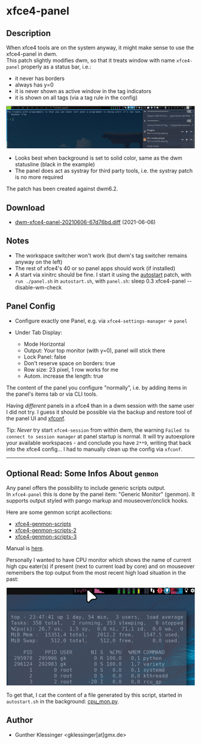 # xfce4-panel

## Description

When xfce4 tools are on the system anyway, it might make sense to use the xfce4-panel in dwm.  
This patch slightly modifies dwm, so that it treats window with name `xfce4-panel` properly as a status bar, i.e.:

- it never has borders
- always has y=0
- it is never shown as active window in the tag indicators
- it is shown on all tags (via a tag rule in the config)

![dwm_xfce4-panel.png](dwm_xfce4-panel.png)

- Looks best when background is set to solid color, same as the dwm statusline (black in the example)
- The panel does act as systray for third party tools, i.e. the systray patch is no more required

The patch has been created against dwm6.2.


## Download

* [dwm-xfce4-panel-20210606-67d76bd.diff](dwm-xfce4-panel-20210606-67d76bd.diff) (2021-06-06)


## Notes

- The workspace switcher won't work (but dwm's tag switcher remains anyway on the left)
- The rest of xfce4's 40 or so panel apps should work (if installed)
- A start via xinitrc should be fine. I start it using the [autostart](https://dwm.suckless.org/patches/autostart/) patch, with  `run ./panel.sh` in
  `autostart.sh`, with `panel.sh`:
        sleep 0.3
        xfce4-panel --disable-wm-check


## Panel Config

- Configure exactly one Panel, e.g. via `xfce4-settings-manager` -> `panel`
- Under Tab Display:

    - Mode Horizontal  
    - Output: Your top monitor (with y=0), panel will stick there   
    - Lock Panel: false   
    - Don't reserve space on borders: true   
    - Row size: 23 pixel, 1 row works for me   
    - Autom. increase the length: true   

The content of the panel you configure "normally", i.e. by adding items in the panel's items tab or via CLI tools.

Having *different* panels in a xfce4 than in a dwm session with the same user I did not try. I guess it should be
possible via the backup and restore tool of the panel UI and [xfconf](https://docs.xfce.org/xfce/xfconf/xfconf-query).

Tip: *Never* try start `xfce4-session` from within dwm, the warning `Failed to connect to session manager` at panel startup is normal. It will try autoexplore your available workspaces - and conclude you have `2**9`, writing that back into the xfce4 config... I had to manually clean up the config via `xfconf`.

----


## Optional Read: Some Infos About `genmon`

Any panel offers the possibility to include generic scripts output.   
In `xfce4-panel` this is done by the panel item: "Generic Monitor" (genmon). It supports output styled with pango markup and mouseover/onclick hooks.

Here are some genmon script acollections:
- [xfce4-genmon-scripts](https://awesomeopensource.com/project/xtonousou/xfce4-genmon-scripts) 
- [xfce4-genmon-scripts-2](https://github.com/almaceleste/xfce4-genmon-scripts)
- [xfce4-genmon-scripts-3](https://github.com/levimake/xfce4-genmon-panel-scripts)

Manual is [here](https://docs.xfce.org/panel-plugins/xfce4-genmon-plugin/start#usage).

Personally I wanted to have CPU monitor which shows the name of current high cpu eater(s) if present (next to current load by core) and on mouseover remembers the top output from the most recent high load situation in the past:

![genmon.png](genmon.png)

To get that, I cat the content of a file generated by this script, started in `autostart.sh` in the background:
[cpu_mon.py](cpu_mon.py).


Author
-------
* Gunther Klessinger <gklessinger[at]gmx.de>


